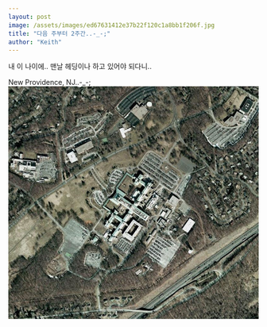 ```yaml
---
layout: post
image: /assets/images/ed67631412e37b22f120c1a8bb1f206f.jpg
title: "다음 주부터 2주간..-_-;"
author: "Keith"
---
```


내 이 나이에..
맨날 헤딩이나 하고 있어야 되다니..

New Providence, NJ..-_-;
![image](/assets/images/ed67631412e37b22f120c1a8bb1f206f.jpg)


